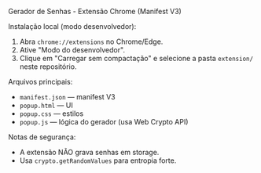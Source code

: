 Gerador de Senhas - Extensão Chrome (Manifest V3)

Instalação local (modo desenvolvedor):

1. Abra `chrome://extensions` no Chrome/Edge.
2. Ative "Modo do desenvolvedor".
3. Clique em "Carregar sem compactação" e selecione a pasta `extension/` neste repositório.

Arquivos principais:
- `manifest.json` — manifest V3
- `popup.html` — UI
- `popup.css` — estilos
- `popup.js` — lógica do gerador (usa Web Crypto API)

Notas de segurança:
- A extensão NÃO grava senhas em storage.
- Usa `crypto.getRandomValues` para entropia forte.

